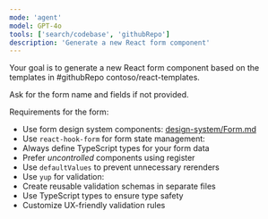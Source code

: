 ```yaml
---
mode: 'agent'
model: GPT-4o
tools: ['search/codebase', 'githubRepo']
description: 'Generate a new React form component'
---
```


<!-- 
This is an example taken directly from VScode documentation
https://code.visualstudio.com/docs/copilot/customization/prompt-files#_prompt-file-examples 
-->

Your goal is to generate a new React form component based on the templates in #githubRepo contoso/react-templates.

Ask for the form name and fields if not provided.

Requirements for the form:
* Use form design system components: [design-system/Form.md](../docs/design-system/Form.md)
* Use `react-hook-form` for form state management:
* Always define TypeScript types for your form data
* Prefer *uncontrolled* components using register
* Use `defaultValues` to prevent unnecessary rerenders
* Use `yup` for validation:
* Create reusable validation schemas in separate files
* Use TypeScript types to ensure type safety
* Customize UX-friendly validation rules
